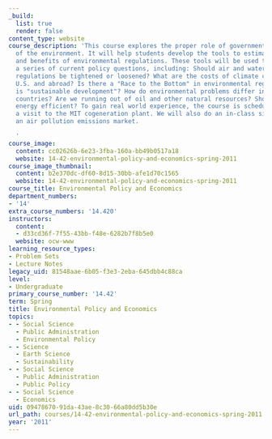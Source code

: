 ```yaml
---
_build:
  list: true
  render: false
content_type: website
course_description: 'This course explores the proper role of government in the regulation
  of the environment. It will help students develop the tools to estimate the costs
  and benefits of environmental regulations. These tools will be used to evaluate
  a series of current policy questions, including: Should air and water pollution
  regulations be tightened or loosened? What are the costs of climate change in the
  U.S. and abroad? Is there a "Race to the Bottom" in environmental regulation? What
  is "sustainable development"? How do environmental problems differ in developing
  countries? Are we running out of oil and other natural resources? Should we be more
  energy efficient? To gain real world experience, the course is scheduled to include
  a visit to the MIT cogeneration plant. We will also do an in-class simulation of
  an air pollution emissions market.

  '
course_image:
  content: cc02626b-6e23-3fba-160a-bb49b0517a18
  website: 14-42-environmental-policy-and-economics-spring-2011
course_image_thumbnail:
  content: b2e370dc-df60-8d15-30bb-afe1d70c1565
  website: 14-42-environmental-policy-and-economics-spring-2011
course_title: Environmental Policy and Economics
department_numbers:
- '14'
extra_course_numbers: '14.420'
instructors:
  content:
  - d33cd36f-7f55-43bb-f48e-6282b7f8b5e0
  website: ocw-www
learning_resource_types:
- Problem Sets
- Lecture Notes
legacy_uid: 81548aae-6b05-f3e3-2eba-645dbb4c88ca
level:
- Undergraduate
primary_course_number: '14.42'
term: Spring
title: Environmental Policy and Economics
topics:
- - Social Science
  - Public Administration
  - Environmental Policy
- - Science
  - Earth Science
  - Sustainability
- - Social Science
  - Public Administration
  - Public Policy
- - Social Science
  - Economics
uid: 09478670-91da-43ae-8c30-66a80dd5b30e
url_path: courses/14-42-environmental-policy-and-economics-spring-2011
year: '2011'
---
```

